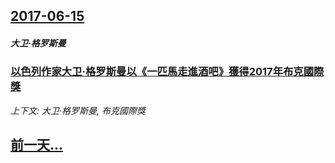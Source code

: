 ## [2017-06-15](/news/2017/06/15/index.md)

##### 大卫·格罗斯曼
### [以色列作家大卫·格罗斯曼以《一匹馬走進酒吧》獲得2017年布克國際獎 ](/news/2017/06/15/以色列作家大卫-格罗斯曼以-一匹馬走進酒吧-獲得2017年布克國際獎.md)
_上下文: 大卫·格罗斯曼, 布克國際獎_

## [前一天...](/news/2017/06/14/index.md)

